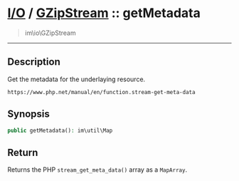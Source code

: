 # [I/O](io.md) / [GZipStream](io-GZipStream.md) :: getMetadata
 > im\io\GZipStream
____

## Description
Get the metadata for the underlaying resource.

`https://www.php.net/manual/en/function.stream-get-meta-data`

## Synopsis
```php
public getMetadata(): im\util\Map
```

## Return
Returns the PHP `stream_get_meta_data()` array
as a `MapArray`.
